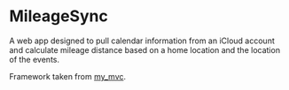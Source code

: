 # MileageSync

A web app designed to pull calendar information from an iCloud account and calculate mileage distance based on a home location and the location of the events.

Framework taken from [my_mvc](https://github.com/njcannington/my-mvc).
